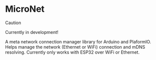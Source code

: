 # MicroNet

> [!CAUTION]  
> Currently in development!


A meta network connection manager library for Arduino and PlaformIO. Helps manage the network (Ethernet or WiFi) connection and mDNS resolving. Currently only works with ESP32 over WiFi or Ethernet.

